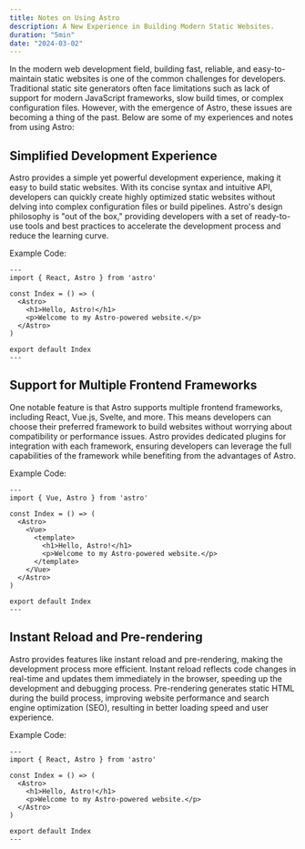 ```yaml
---
title: Notes on Using Astro
description: A New Experience in Building Modern Static Websites.
duration: "5min"
date: "2024-03-02"
---
```


In the modern web development field, building fast, reliable, and easy-to-maintain static websites is one of the common challenges for developers. Traditional static site generators often face limitations such as lack of support for modern JavaScript frameworks, slow build times, or complex configuration files. However, with the emergence of Astro, these issues are becoming a thing of the past. Below are some of my experiences and notes from using Astro:

## Simplified Development Experience

Astro provides a simple yet powerful development experience, making it easy to build static websites. With its concise syntax and intuitive API, developers can quickly create highly optimized static websites without delving into complex configuration files or build pipelines. Astro's design philosophy is "out of the box," providing developers with a set of ready-to-use tools and best practices to accelerate the development process and reduce the learning curve.

Example Code:

```astro
---
import { React, Astro } from 'astro'

const Index = () => (
  <Astro>
    <h1>Hello, Astro!</h1>
    <p>Welcome to my Astro-powered website.</p>
  </Astro>
)

export default Index
---
```

## Support for Multiple Frontend Frameworks

One notable feature is that Astro supports multiple frontend frameworks, including React, Vue.js, Svelte, and more. This means developers can choose their preferred framework to build websites without worrying about compatibility or performance issues. Astro provides dedicated plugins for integration with each framework, ensuring developers can leverage the full capabilities of the framework while benefiting from the advantages of Astro.

Example Code:

```astro
---
import { Vue, Astro } from 'astro'

const Index = () => (
  <Astro>
    <Vue>
      <template>
        <h1>Hello, Astro!</h1>
        <p>Welcome to my Astro-powered website.</p>
      </template>
    </Vue>
  </Astro>
)

export default Index
---
```

## Instant Reload and Pre-rendering

Astro provides features like instant reload and pre-rendering, making the development process more efficient. Instant reload reflects code changes in real-time and updates them immediately in the browser, speeding up the development and debugging process. Pre-rendering generates static HTML during the build process, improving website performance and search engine optimization (SEO), resulting in better loading speed and user experience.

Example Code:

```astro
---
import { React, Astro } from 'astro'

const Index = () => (
  <Astro>
    <h1>Hello, Astro!</h1>
    <p>Welcome to my Astro-powered website.</p>
  </Astro>
)

export default Index
---
```
